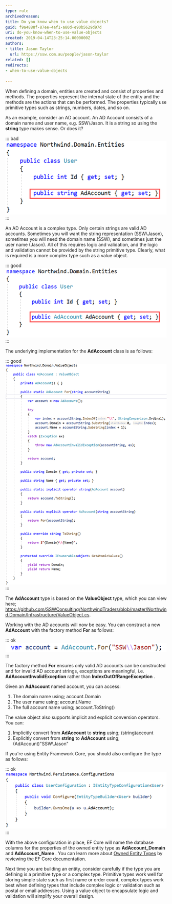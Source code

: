 ```yaml
---
type: rule
archivedreason: 
title: Do you know when to use value objects?
guid: f9a4888f-87ee-4af1-a80d-e90b5629d97d
uri: do-you-know-when-to-use-value-objects
created: 2019-04-14T23:25:14.0000000Z
authors:
- title: Jason Taylor
  url: https://ssw.com.au/people/jason-taylor
related: []
redirects:
- when-to-use-value-objects

---
```


When defining a domain, entities are created and consist of properties and methods. The properties represent the internal state of the entity and the methods are the actions that can be performed. The properties typically use primitive types such as strings, numbers, dates, and so on.

<!--endintro-->

As an example, consider an AD account. An AD Account consists of a domain name and user name, e.g. SSW\Jason. It is a string so using the      **string** type makes sense. Or does it?


::: bad  
![Figure: Bad Example - Storing an AD Account as a String (AD Account is a complex type)](when-use-value-bad.png)  
:::

An AD Account is a complex type. Only certain strings are valid AD accounts. Sometimes you will want the string representation (SSW\Jason), sometimes you will need the domain name (SSW), and sometimes just the user name (Jason). All of this requires logic and validation, and the logic and validation cannot be provided by the string primitive type. Clearly, what is required is a more complex type such as a value object.


::: good  
![Figure: Good Example - Storing an AD Account as a Value Object to Support Logic and Validation](when-use-value-good.png)  
:::

The underlying implementation for the      **AdAccount** class is as follows:


::: good  
![Figure: Good Example - Implementation of the AdAccount Value Object Supports Logic and Validation](when-use-value-good-2.png)  
:::

The      **AdAccount** type is based on the      **ValueObject** type, which you can view here;     https://github.com/SSWConsulting/NorthwindTraders/blob/master/Northwind.Domain/Infrastructure/ValueObject.cs.

Working with the AD accounts will now be easy. You can construct a new      **AdAccount** with the factory method      **For** as follows:


::: ok  
![](when-use-value-eg-1.png)  
:::

The factory method      **For** ensures only valid AD accounts can be constructed and for invalid AD account strings, exceptions are meaningful, i.e.      **AdAccountInvalidException** rather than      **IndexOutOfRangeException** .

Given an      **AdAccount** named account, you can access:

1. The domain name using; account.Domain
2. The user name using; account.Name
3. The full account name using; account.ToString()


The value object also supports implicit and explicit conversion operators. You can:

1. Implicitly convert from 
       **AdAccount** to 
       **string** using; (string)account
2. Explicitly convert from 
       **string** to 
       **AdAccount** using; (AdAccount)"SSW\\Jason"


If you're using Entity Framework Core, you should also configure the type as follows:


::: ok  
![Figure: Using Entity Framework Core to Configure Value Objects as Owned Entity Types](when-use-value-eg-2.png)  
:::

With the above configuration in place, EF Core will name the database columns for the properties of the owned entity type as      **AdAccount\_Domain** and      **AdAccount\_Name** . You can learn more about     [Owned Entity Types](https://docs.microsoft.com/en-us/ef/core/modeling/owned-entities) by reviewing the EF Core documentation.

Next time you are building an entity, consider carefully if the type you are defining is a primitive type or a complex type. Primitive types work well for storing simple state such as first name or order count, complex types work best when defining types that include complex logic or validation such as postal or email addresses. Using a value object to encapsulate logic and validation will simplify your overall design.
